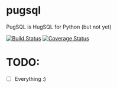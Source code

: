 # pugsql
PugSQL is HugSQL for Python (but not yet)

[![Build Status](https://travis-ci.org/loop0/pugsql.svg?branch=master)](https://travis-ci.org/loop0/pugsql) [![Coverage Status](https://coveralls.io/repos/github/loop0/pugsql/badge.svg?branch=master)](https://coveralls.io/github/loop0/pugsql?branch=master)

# TODO:
- [ ] Everything :)
